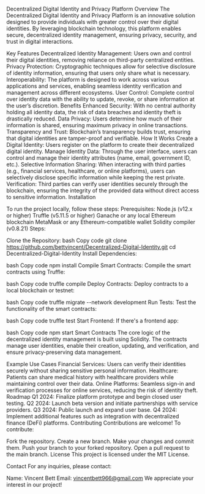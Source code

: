 Decentralized Digital Identity and Privacy Platform
Overview
The Decentralized Digital Identity and Privacy Platform is an innovative solution designed to provide individuals with greater control over their digital identities. By leveraging blockchain technology, this platform enables secure, decentralized identity management, ensuring privacy, security, and trust in digital interactions.

Key Features
Decentralized Identity Management: Users own and control their digital identities, removing reliance on third-party centralized entities.
Privacy Protection: Cryptographic techniques allow for selective disclosure of identity information, ensuring that users only share what is necessary.
Interoperability: The platform is designed to work across various applications and services, enabling seamless identity verification and management across different ecosystems.
User Control: Complete control over identity data with the ability to update, revoke, or share information at the user’s discretion.
Benefits
Enhanced Security: With no central authority holding all identity data, the risk of data breaches and identity theft is drastically reduced.
Data Privacy: Users determine how much of their information is shared, ensuring maximum privacy in online transactions.
Transparency and Trust: Blockchain’s transparency builds trust, ensuring that digital identities are tamper-proof and verifiable.
How It Works
Create a Digital Identity: Users register on the platform to create their decentralized digital identity.
Manage Identity Data: Through the user interface, users can control and manage their identity attributes (name, email, government ID, etc.).
Selective Information Sharing: When interacting with third parties (e.g., financial services, healthcare, or online platforms), users can selectively disclose specific information while keeping the rest private.
Verification: Third parties can verify user identities securely through the blockchain, ensuring the integrity of the provided data without direct access to sensitive information.
Installation

To run the project locally, follow these steps:
Prerequisites:
Node.js (v12.x or higher)
Truffle (v5.11.5 or higher)
Ganache or any local Ethereum blockchain
MetaMask or any Ethereum-compatible wallet
Solidity compiler (v0.8.21)
Steps:

Clone the Repository:
bash
Copy code
git clone https://github.com/bettvincent/Decentralized-Digital-Identity.git
cd Decentralized-Digital-Identity
Install Dependencies:

bash
Copy code
npm install
Compile Smart Contracts: Compile the smart contracts using Truffle:

bash
Copy code
truffle compile
Deploy Contracts: Deploy contracts to a local blockchain or testnet:

bash
Copy code
truffle migrate --network development
Run Tests: Test the functionality of the smart contracts:

bash
Copy code
truffle test
Start Frontend: If there's a frontend app:

bash
Copy code
npm start
Smart Contracts
The core logic of the decentralized identity management is built using Solidity. The contracts manage user identities, enable their creation, updating, and verification, and ensure privacy-preserving data management.

Example Use Cases
Financial Services: Users can verify their identities securely without sharing sensitive personal information.
Healthcare: Patients can share medical history with healthcare providers while maintaining control over their data.
Online Platforms: Seamless sign-in and verification processes for online services, reducing the risk of identity theft.
Roadmap
Q1 2024: Finalize platform prototype and begin closed user testing.
Q2 2024: Launch beta version and initiate partnerships with service providers.
Q3 2024: Public launch and expand user base.
Q4 2024: Implement additional features such as integration with decentralized finance (DeFi) platforms.
Contributing
Contributions are welcome! To contribute:

Fork the repository.
Create a new branch.
Make your changes and commit them.
Push your branch to your forked repository.
Open a pull request to the main branch.
License
This project is licensed under the MIT License.

Contact
For any inquiries, please contact:

Name: Vincent Bett
Email: vincentbett966@gmail.com
We appreciate your interest in our project!
